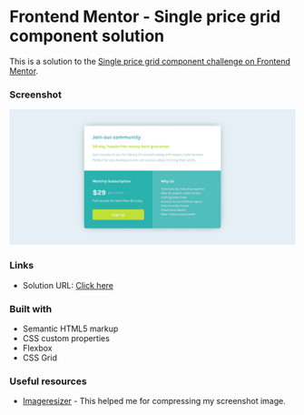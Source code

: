 # Frontend Mentor - Single price grid component solution

This is a solution to the [Single price grid component challenge on Frontend Mentor](https://www.frontendmentor.io/challenges/single-price-grid-component-5ce41129d0ff452fec5abbbc). 



### Screenshot

![screenshot](images/screenshot.png)


### Links

- Solution URL: [Click here](https://chirag-bishnoi.github.io/single-price-grid-component/)

### Built with

- Semantic HTML5 markup
- CSS custom properties
- Flexbox
- CSS Grid


### Useful resources

- [Imageresizer](https://imageresizer.com/) - This helped me for compressing my screenshot image.
